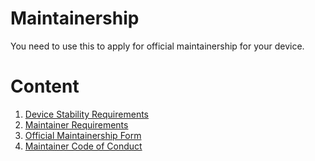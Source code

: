 # Maintainership

You need to use this to apply for official maintainership for your device.

# Content

1. [Device Stability Requirements](requirements.md)
2. [Maintainer Requirements](maintainer-requirements.md)
3. [Official Maintainership Form](https://github.com/Octavi-Staging/maintainership/issues/new/choose)
4. [Maintainer Code of Conduct](codeofconduct.md)
